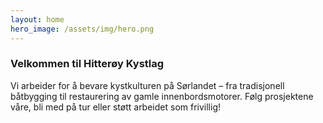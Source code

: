 ```yaml
---
layout: home
hero_image: /assets/img/hero.png
---
```

### Velkommen til Hitterøy Kystlag

Vi arbeider for å bevare kystkulturen på Sørlandet – fra tradisjonell båtbygging
til restaurering av gamle innenbordsmotorer. Følg prosjektene våre, bli med på tur
eller støtt arbeidet som frivillig!
